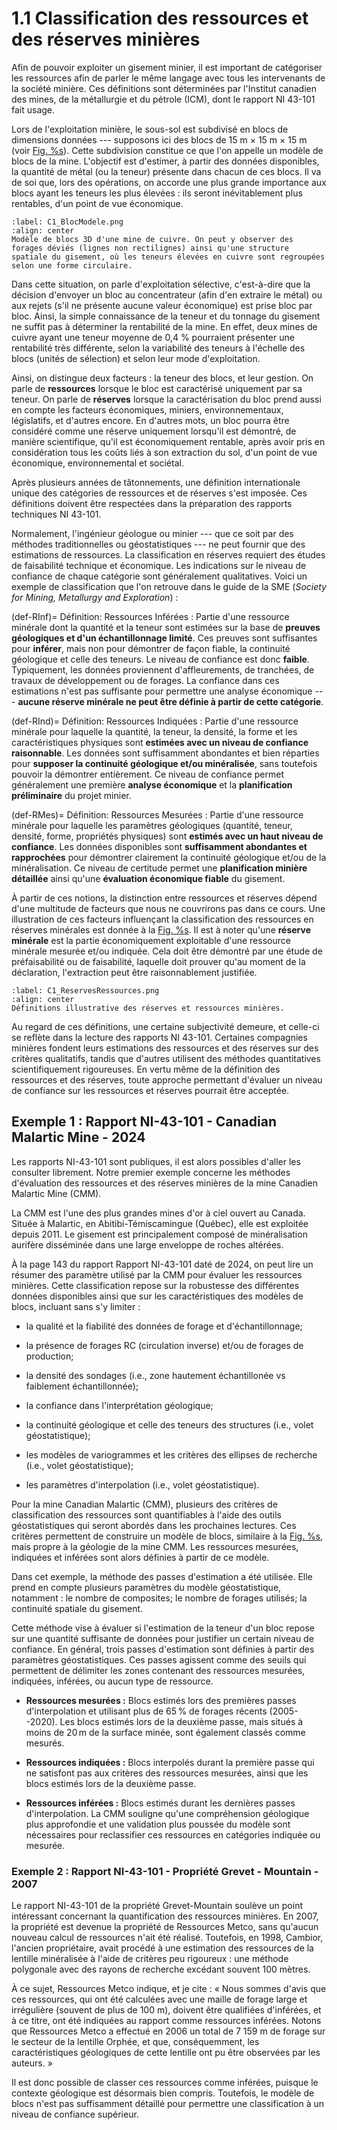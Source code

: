 # 1.1 Classification des ressources et des réserves minières

Afin de pouvoir exploiter un gisement minier, il est important de
catégoriser les ressources afin de parler le même langage avec tous les
intervenants de la société minière. Ces définitions sont déterminées par
l'Institut canadien des mines, de la métallurgie et du pétrole (ICM),
dont le rapport NI 43-101 fait usage.

Lors de l'exploitation minière, le sous-sol est subdivisé en blocs de
dimensions données --- supposons ici des blocs de
15 m $\times$ 15 m $\times$ 15 m (voir
[Fig. %s](#C1_BlocModele.png)). Cette subdivision constitue ce que l'on
appelle un modèle de blocs de la mine. L'objectif est d'estimer, à
partir des données disponibles, la quantité de métal (ou la teneur)
présente dans chacun de ces blocs. Il va de soi que, lors des
opérations, on accorde une plus grande importance aux blocs ayant les
teneurs les plus élevées : ils seront inévitablement plus rentables,
d'un point de vue économique.

```{figure} images/C1_BlocModele.png
:label: C1_BlocModele.png
:align: center 
Modèle de blocs 3D d'une mine de cuivre. On peut y observer des forages déviés (lignes non rectilignes) ainsi qu'une structure spatiale du gisement, où les teneurs élevées en cuivre sont regroupées selon une forme circulaire.
```

Dans cette situation, on parle d'exploitation sélective, c'est-à-dire
que la décision d'envoyer un bloc au concentrateur (afin d'en extraire
le métal) ou aux rejets (s'il ne présente aucune valeur économique) est
prise bloc par bloc. Ainsi, la simple connaissance de la teneur et du
tonnage du gisement ne suffit pas à déterminer la rentabilité de la
mine. En effet, deux mines de cuivre ayant une teneur moyenne de 0,4 %
pourraient présenter une rentabilité très différente, selon la
variabilité des teneurs à l'échelle des blocs (unités de sélection) et
selon leur mode d'exploitation.

Ainsi, on distingue deux facteurs : la teneur des blocs, et leur
gestion. On parle de **ressources** lorsque le bloc est caractérisé
uniquement par sa teneur. On parle de **réserves** lorsque la
caractérisation du bloc prend aussi en compte les facteurs économiques,
miniers, environnementaux, législatifs, et d'autres encore. En d'autres
mots, un bloc pourra être considéré comme une réserve uniquement
lorsqu'il est démontré, de manière scientifique, qu'il est
économiquement rentable, après avoir pris en considération tous les
coûts liés à son extraction du sol, d'un point de vue économique,
environnemental et sociétal.

Après plusieurs années de tâtonnements, une définition internationale
unique des catégories de ressources et de réserves s'est imposée. Ces
définitions doivent être respectées dans la préparation des rapports
techniques NI 43-101.

Normalement, l'ingénieur géologue ou minier --- que ce soit par des
méthodes traditionnelles ou géostatistiques --- ne peut fournir que des
estimations de ressources. La classification en réserves requiert des
études de faisabilité technique et économique. Les indications sur le
niveau de confiance de chaque catégorie sont généralement qualitatives.
Voici un exemple de classification que l'on retrouve dans le guide de la
SME (*Society for Mining, Metallurgy and Exploration*) :


(def-RInf)=
Définition: Ressources Inférées 
: Partie d'une ressource minérale dont la quantité et la teneur sont
estimées sur la base de **preuves géologiques et d'un échantillonnage
limité**. Ces preuves sont suffisantes pour **inférer**, mais non pour
démontrer de façon fiable, la continuité géologique et celle des
teneurs. Le niveau de confiance est donc **faible**. Typiquement, les
données proviennent d'affleurements, de tranchées, de travaux de
développement ou de forages. La confiance dans ces estimations n'est pas
suffisante pour permettre une analyse économique --- **aucune réserve
minérale ne peut être définie à partir de cette catégorie**.

(def-RInd)=
Définition: Ressources Indiquées 
: Partie d'une ressource minérale pour laquelle la quantité, la teneur, la
densité, la forme et les caractéristiques physiques sont **estimées avec
un niveau de confiance raisonnable**. Les données sont suffisamment
abondantes et bien réparties pour **supposer la continuité géologique
et/ou minéralisée**, sans toutefois pouvoir la démontrer entièrement. Ce
niveau de confiance permet généralement une première **analyse
économique** et la **planification préliminaire** du projet minier.

(def-RMes)=
Définition: Ressources Mesurées 
: Partie d'une ressource minérale pour laquelle les paramètres géologiques
(quantité, teneur, densité, forme, propriétés physiques) sont **estimés
avec un haut niveau de confiance**. Les données disponibles sont
**suffisamment abondantes et rapprochées** pour démontrer clairement la
continuité géologique et/ou de la minéralisation. Ce niveau de certitude
permet une **planification minière détaillée** ainsi qu'une **évaluation
économique fiable** du gisement.


À partir de ces notions, la distinction entre ressources et réserves
dépend d'une multitude de facteurs que nous ne couvrirons pas dans ce
cours. Une illustration de ces facteurs influençant la classification
des ressources en réserves minérales est donnée à la
[Fig. %s](#C1_ReservesRessources.png). Il est à noter qu'une **réserve
minérale** est la partie économiquement exploitable d'une ressource
minérale mesurée et/ou indiquée. Cela doit être démontré par une étude
de préfaisabilité ou de faisabilité, laquelle doit prouver qu'au moment
de la déclaration, l'extraction peut être raisonnablement justifiée.

```{figure} images/C1_ReservesRessources.png
:label: C1_ReservesRessources.png
:align: center 
Définitions illustrative des réserves et ressources minières.
``` 

Au regard de ces définitions, une certaine subjectivité demeure, et
celle-ci se reflète dans la lecture des rapports NI 43-101. Certaines
compagnies minières fondent leurs estimations des ressources et des
réserves sur des critères qualitatifs, tandis que d'autres utilisent des
méthodes quantitatives scientifiquement rigoureuses. En vertu même de la
définition des ressources et des réserves, toute approche permettant
d'évaluer un niveau de confiance sur les ressources et réserves pourrait
être acceptée.

## Exemple 1 : Rapport NI-43-101 - Canadian Malartic Mine - 2024

Les rapports NI-43-101 sont publiques, il est alors possibles d'aller
les consulter librement. Notre premier exemple concerne les méthodes
d'évaluation des ressources et des réserves minières de la mine Canadien
Malartic Mine (CMM).

La CMM est l'une des plus grandes mines d'or à ciel ouvert au Canada.
Située à Malartic, en Abitibi-Témiscamingue (Québec), elle est exploitée
depuis 2011. Le gisement est principalement composé de minéralisation
aurifère disséminée dans une large enveloppe de roches altérées.

À la page 143 du rapport Rapport NI-43-101 daté de 2024, on peut lire un
résumer des paramètre utilisé par la CMM pour évaluer les ressources
minières. Cette classification repose sur la robustesse des différentes
données disponibles ainsi que sur les caractéristiques des modèles de
blocs, incluant sans s'y limiter :

-   la qualité et la fiabilité des données de forage et
    d'échantillonnage;

-   la présence de forages RC (circulation inverse) et/ou de forages de
    production;

-   la densité des sondages (i.e., zone hautement échantillonée vs
    faiblement échantillonnée);

-   la confiance dans l'interprétation géologique;

-   la continuité géologique et celle des teneurs des structures (i.e.,
    volet géostatistique);

-   les modèles de variogrammes et les critères des ellipses de
    recherche (i.e., volet géostatistique);

-   les paramètres d'interpolation (i.e., volet géostatistique).

Pour la mine Canadian Malartic (CMM), plusieurs des critères de
classification des ressources sont quantifiables à l'aide des outils
géostatistiques qui seront abordés dans les prochaines lectures. Ces
critères permettent de construire un modèle de blocs, similaire à la
[Fig. %s](#Chap2_BlocModele.png), mais propre à la géologie de la mine CMM.
Les ressources mesurées, indiquées et inférées sont alors définies à
partir de ce modèle.

Dans cet exemple, la méthode des passes d'estimation a été utilisée.
Elle prend en compte plusieurs paramètres du modèle géostatistique,
notamment : le nombre de composites; le nombre de forages utilisés; la
continuité spatiale du gisement.

Cette méthode vise à évaluer si l'estimation de la teneur d'un bloc
repose sur une quantité suffisante de données pour justifier un certain
niveau de confiance. En général, trois passes d'estimation sont définies
à partir des paramètres géostatistiques. Ces passes agissent comme des
seuils qui permettent de délimiter les zones contenant des ressources
mesurées, indiquées, inférées, ou aucun type de ressource.

-   **Ressources mesurées :** Blocs estimés lors des premières passes
    d'interpolation et utilisant plus de 65 % de forages récents
    (2005--2020). Les blocs estimés lors de la deuxième passe, mais
    situés à moins de 20 m de la surface minée, sont également classés
    comme mesurés.

-   **Ressources indiquées :** Blocs interpolés durant la première passe
    qui ne satisfont pas aux critères des ressources mesurées, ainsi que
    les blocs estimés lors de la deuxième passe.

-   **Ressources inférées :** Blocs estimés durant les dernières passes
    d'interpolation. La CMM souligne qu'une compréhension géologique
    plus approfondie et une validation plus poussée du modèle sont
    nécessaires pour reclassifier ces ressources en catégories indiquée
    ou mesurée.

### Exemple 2 : Rapport NI-43-101 - Propriété Grevet - Mountain - 2007

Le rapport NI-43-101 de la propriété Grevet-Mountain soulève un point
intéressant concernant la quantification des ressources minières. En
2007, la propriété est devenue la propriété de Ressources Metco, sans
qu'aucun nouveau calcul de ressources n'ait été réalisé. Toutefois, en
1998, Cambior, l'ancien propriétaire, avait procédé à une estimation des
ressources de la lentille minéralisée à l'aide de critères peu rigoureux
: une méthode polygonale avec des rayons de recherche excédant souvent
100 mètres.

À ce sujet, Ressources Metco indique, et je cite : « Nous sommes d'avis
que ces ressources, qui ont été calculées avec une maille de forage
large et irrégulière (souvent de plus de 100 m), doivent être qualifiées
d'inférées, et à ce titre, ont été indiquées au rapport comme ressources
inférées. Notons que Ressources Metco a effectué en 2006 un total de 7
159 m de forage sur le secteur de la lentille Orphée, et que,
conséquemment, les caractéristiques géologiques de cette lentille ont pu
être observées par les auteurs. »

Il est donc possible de classer ces ressources comme inférées, puisque
le contexte géologique est désormais bien compris. Toutefois, le modèle
de blocs n'est pas suffisamment détaillé pour permettre une
classification à un niveau de confiance supérieur.
